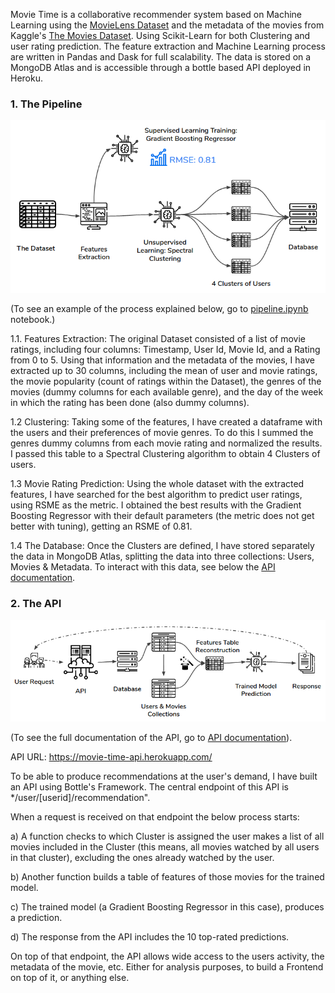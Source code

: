 
Movie Time is a collaborative recommender system based on Machine Learning using the [MovieLens Dataset](https://grouplens.org/datasets/movielens/latest/)  and the metadata of the movies from Kaggle's [The Movies Dataset](https://www.kaggle.com/rounakbanik/the-movies-dataset). Using Scikit-Learn for both Clustering and user rating prediction. The feature extraction and Machine Learning process are written in Pandas and Dask for full scalability. The data is stored on a MongoDB Atlas and is accessible through a bottle based API deployed in Heroku.

### 1. The Pipeline 

![the_pipeline](/resources/the_pipeline.png)

(To see an example of the process explained below, go to [pipeline.ipynb](https://github.com/castares/movie-time/blob/master/pipeline.ipynb) notebook.)

1.1. Features Extraction:
The original Dataset consisted of a list of movie ratings, including four columns: Timestamp, User Id, Movie Id, and a Rating from 0 to 5. Using that information and the metadata of the movies, I have extracted up to 30 columns, including the mean of user and movie ratings, the movie popularity (count of ratings within the Dataset), the genres of the movies (dummy columns for each available genre), and the day of the week in which the rating has been done (also dummy columns). 

1.2 Clustering:
Taking some of the features, I have created a dataframe with the users and their preferences of movie genres. To do this I summed the genres dummy columns from each movie rating and normalized the results. I passed this table to a Spectral Clustering algorithm to obtain 4 Clusters of users.

1.3 Movie Rating Prediction: 
Using the whole dataset with the extracted features, I have searched for the best algorithm to predict user ratings, using RSME as the metric. I obtained the best results with the Gradient Boosting Regressor with their default parameters (the metric does not get better with tuning), getting an RSME of 0.81.

1.4 The Database:
Once the Clusters are defined, I have stored separately the data in MongoDB Atlas, splitting the data into three collections: Users, Movies & Metadata. To interact with this data, see below the [API documentation](https://github.com/castares/movie-time/blob/master/API_Documentation.md).

### 2. The API

![the_api](resources/the_api.png)

(To see the full documentation of the API, go to [API documentation](https://github.com/castares/movie-time/blob/master/API_Documentation.md)).

API URL: https://movie-time-api.herokuapp.com/

To be able to produce recommendations at the user's demand, I have built an API using Bottle's Framework. The central endpoint of this API is */user/[userid]/recommendation". 

When a request is received on that endpoint the below process starts: 


a) A function checks to which Cluster is assigned the user makes a list of all movies included in the Cluster (this means, all movies watched by all users in that cluster), excluding the ones already watched by the user. 

b) Another function builds a table of features of those movies for the trained model. 

c) The trained model (a Gradient Boosting Regressor in this case), produces a prediction. 

d) The response from the API includes the 10 top-rated predictions.

On top of that endpoint, the API allows wide access to the users activity, the metadata of the movie, etc. Either for analysis purposes, to build a Frontend on top of it, or anything else.